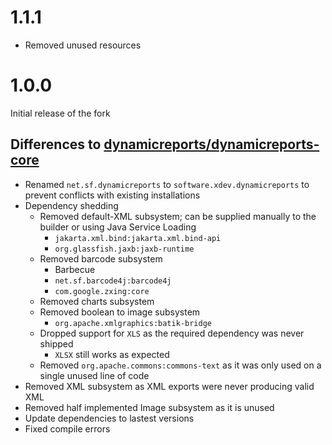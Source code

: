 # 1.1.1
* Removed unused resources

# 1.0.0

Initial release of the fork

## Differences to [dynamicreports/dynamicreports-core](https://github.com/dynamicreports/dynamicreports/tree/f7d73961462f3f13cbc27c91df90d4cc3ccc669e/dynamicreports-core)
* Renamed ``net.sf.dynamicreports`` to ``software.xdev.dynamicreports`` to prevent conflicts with existing installations
* Dependency shedding
  * Removed default-XML subsystem; can be supplied manually to the builder or using Java Service Loading
    * ``jakarta.xml.bind:jakarta.xml.bind-api``
    * ``org.glassfish.jaxb:jaxb-runtime``
  * Removed barcode subsystem
    * Barbecue
    * ``net.sf.barcode4j:barcode4j``
    * ``com.google.zxing:core``
  * Removed charts subsystem
  * Removed boolean to image subsystem
    * ``org.apache.xmlgraphics:batik-bridge``
  * Dropped support for ``XLS`` as the required dependency was never shipped
    * ``XLSX`` still works as expected
  * Removed ``org.apache.commons:commons-text`` as it was only used on a single unused line of code
* Removed XML subsystem as XML exports were never producing valid XML
* Removed half implemented Image subsystem as it is unused
* Update dependencies to lastest versions
* Fixed compile errors
